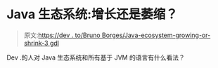 # Java 生态系统:增长还是萎缩？

> 原文:[https://dev . to/Bruno Borges/Java-ecosystem-growing-or-shrink-3 gdl](https://dev.to/brunoborges/java-ecosystem-growing-or-shrinking-3gdl)

Dev .的人对 Java 生态系统和所有基于 JVM 的语言有什么看法？